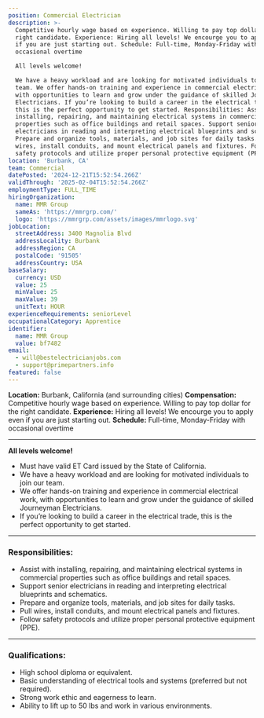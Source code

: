 ```yaml
---
position: Commercial Electrician
description: >-
  Competitive hourly wage based on experience. Willing to pay top dollar for the
  right candidate. Experience: Hiring all levels! We encourge you to apply even
  if you are just starting out. Schedule: Full-time, Monday-Friday with
  occasional overtime

  All levels welcome!

  We have a heavy workload and are looking for motivated individuals to join our
  team. We offer hands-on training and experience in commercial electrical work,
  with opportunities to learn and grow under the guidance of skilled Journeyman
  Electricians. If you’re looking to build a career in the electrical trade,
  this is the perfect opportunity to get started. Responsibilities: Assist with
  installing, repairing, and maintaining electrical systems in commercial
  properties such as office buildings and retail spaces. Support senior
  electricians in reading and interpreting electrical blueprints and schematics.
  Prepare and organize tools, materials, and job sites for daily tasks. Pull
  wires, install conduits, and mount electrical panels and fixtures. Follow
  safety protocols and utilize proper personal protective equipment (PPE).
location: 'Burbank, CA'
team: Commercial
datePosted: '2024-12-21T15:52:54.266Z'
validThrough: '2025-02-04T15:52:54.266Z'
employmentType: FULL_TIME
hiringOrganization:
  name: MMR Group
  sameAs: 'https://mmrgrp.com/'
  logo: 'https://mmrgrp.com/assets/images/mmrlogo.svg'
jobLocation:
  streetAddress: 3400 Magnolia Blvd
  addressLocality: Burbank
  addressRegion: CA
  postalCode: '91505'
  addressCountry: USA
baseSalary:
  currency: USD
  value: 25
  minValue: 25
  maxValue: 39
  unitText: HOUR
experienceRequirements: seniorLevel
occupationalCategory: Apprentice
identifier:
  name: MMR Group
  value: bf7482
email:
  - will@bestelectricianjobs.com
  - support@primepartners.info
featured: false
---
```


**Location:** Burbank, California  (and surrounding cities)
**Compensation:** Competitive hourly wage based on experience. Willing to pay top dollar for the right candidate. 
**Experience:** Hiring all levels! We encourge you to apply even if you are just starting out.
**Schedule:** Full-time, Monday-Friday with occasional overtime  

---

**All levels welcome!**
- Must have valid ET Card issued by the State of California.
- We have a heavy workload and are looking for motivated individuals to join our team.
- We offer hands-on training and experience in commercial electrical work, with opportunities to learn and grow under the guidance of skilled Journeyman Electricians.
- If you’re looking to build a career in the electrical trade, this is the perfect opportunity to get started.

---

### Responsibilities:
- Assist with installing, repairing, and maintaining electrical systems in commercial properties such as office buildings and retail spaces.  
- Support senior electricians in reading and interpreting electrical blueprints and schematics.  
- Prepare and organize tools, materials, and job sites for daily tasks.  
- Pull wires, install conduits, and mount electrical panels and fixtures.  
- Follow safety protocols and utilize proper personal protective equipment (PPE).  

---

### Qualifications:
- High school diploma or equivalent.  
- Basic understanding of electrical tools and systems (preferred but not required).  
- Strong work ethic and eagerness to learn.  
- Ability to lift up to 50 lbs and work in various environments.  



